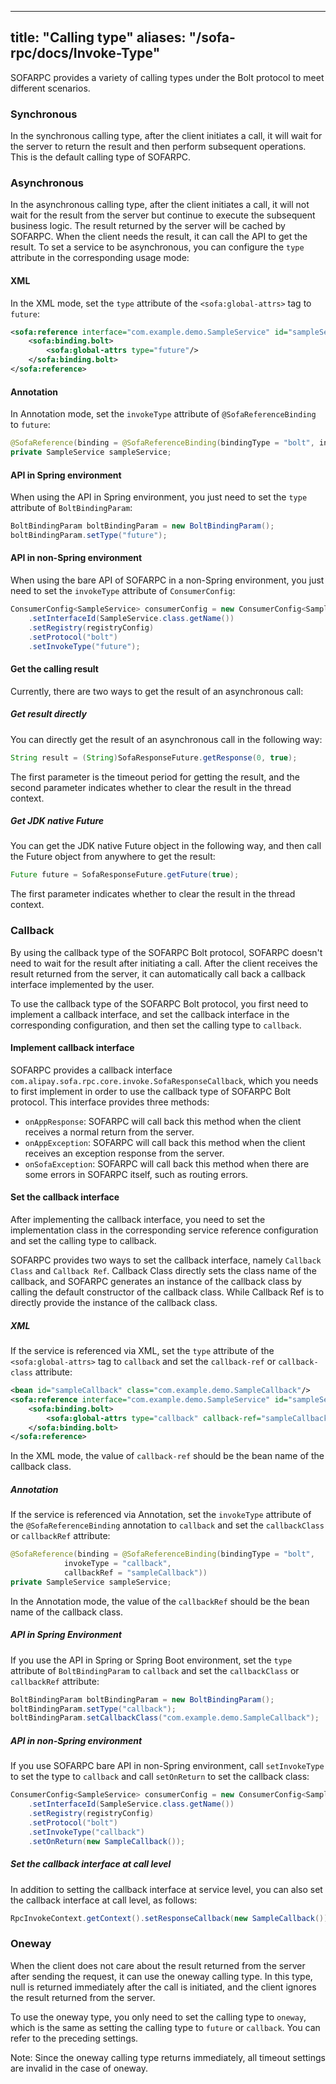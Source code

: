 
---

title: "Calling type"
aliases: "/sofa-rpc/docs/Invoke-Type"
---

SOFARPC provides a variety of calling types under the Bolt protocol to meet different scenarios.

### Synchronous

In the synchronous calling type, after the client initiates a call, it will wait for the server to return the result and then perform subsequent operations. This is the default calling type of SOFARPC.

### Asynchronous

In the asynchronous calling type, after the client initiates a call, it will not wait for the result from the server but continue to execute the subsequent business logic. The result returned by the server will be cached by SOFARPC. When the client needs the result, it can call the API to get the result. To set a service to be asynchronous, you can configure the `type` attribute in the corresponding usage mode:

#### XML

In the XML mode, set the `type` attribute of the `<sofa:global-attrs>` tag to `future`:

```xml
<sofa:reference interface="com.example.demo.SampleService" id="sampleService">
    <sofa:binding.bolt>
        <sofa:global-attrs type="future"/>
    </sofa:binding.bolt>
</sofa:reference>
```

#### Annotation

In Annotation mode, set the `invokeType` attribute of `@SofaReferenceBinding` to `future`:

```java
@SofaReference(binding = @SofaReferenceBinding(bindingType = "bolt", invokeType = "future"))
private SampleService sampleService;
```

#### API in Spring environment

When using the API in Spring environment, you just need to set the `type` attribute of `BoltBindingParam`:

```java
BoltBindingParam boltBindingParam = new BoltBindingParam();
boltBindingParam.setType("future");
```

#### API in non-Spring environment

When using the bare API of SOFARPC in a non-Spring environment, you just need to set the `invokeType` attribute of `ConsumerConfig`:

```java
ConsumerConfig<SampleService> consumerConfig = new ConsumerConfig<SampleService>()
    .setInterfaceId(SampleService.class.getName())
    .setRegistry(registryConfig)
    .setProtocol("bolt")
    .setInvokeType("future");
```

#### Get the calling result

Currently, there are two ways to get the result of an asynchronous call:

##### Get result directly

You can directly get the result of an asynchronous call in the following way:

```java
String result = (String)SofaResponseFuture.getResponse(0, true);
```

The first parameter is the timeout period for getting the result, and the second parameter indicates whether to clear the result in the thread context.

##### Get JDK native Future

You can get the JDK native Future object in the following way, and then call the Future object from anywhere to get the result:

```java
Future future = SofaResponseFuture.getFuture(true);
```

The first parameter indicates whether to clear the result in the thread context.

### Callback

By using the callback type of the SOFARPC Bolt protocol, SOFARPC doesn't need to wait for the result after initiating a call. After the client receives the result returned from the server, it can automatically call back a callback interface implemented by the user.

To use the callback type of the SOFARPC Bolt protocol, you first need to implement a callback interface, and set the callback interface in the corresponding configuration, and then set the calling type to `callback`.

#### Implement callback interface

SOFARPC provides a callback interface `com.alipay.sofa.rpc.core.invoke.SofaResponseCallback`, which you needs to first implement in order to use the callback type of SOFARPC Bolt protocol. This interface provides three methods:

* `onAppResponse`: SOFARPC will call back this method when the client receives a normal return from the server.
* `onAppException`: SOFARPC will call back this method when the client receives an exception response from the server.
* `onSofaException`: SOFARPC will call back this method when there are some errors in SOFARPC itself, such as routing errors.

#### Set the callback interface

After implementing the callback interface, you need to set the implementation class in the corresponding service reference configuration and set the calling type to callback.

SOFARPC provides two ways to set the callback interface, namely `Callback Class` and `Callback Ref`. Callback Class directly sets the class name of the callback, and SOFARPC generates an instance of the callback class by calling the default constructor of the callback class. While Callback Ref is to directly provide the instance of the callback class.

##### XML

If the service is referenced via XML, set the `type` attribute of the `<sofa:global-attrs>` tag to `callback` and set the `callback-ref` or `callback-class` attribute:

```xml
<bean id="sampleCallback" class="com.example.demo.SampleCallback"/>
<sofa:reference interface="com.example.demo.SampleService" id="sampleService">
    <sofa:binding.bolt>
        <sofa:global-attrs type="callback" callback-ref="sampleCallback"/>
    </sofa:binding.bolt>
</sofa:reference>
```

In the XML mode, the value of `callback-ref` should be the bean name of the callback class.

##### Annotation

If the service is referenced via Annotation, set the `invokeType` attribute of the `@SofaReferenceBinding` annotation to `callback` and set the `callbackClass` or `callbackRef` attribute:

```java
@SofaReference(binding = @SofaReferenceBinding(bindingType = "bolt",
            invokeType = "callback",
            callbackRef = "sampleCallback"))
private SampleService sampleService;
```

In the Annotation mode, the value of the `callbackRef` should be the bean name of the callback class.

##### API in Spring Environment

If you use the API in Spring or Spring Boot environment, set the `type` attribute of `BoltBindingParam` to `callback` and set the `callbackClass` or `callbackRef` attribute:

```java
BoltBindingParam boltBindingParam = new BoltBindingParam();
boltBindingParam.setType("callback");
boltBindingParam.setCallbackClass("com.example.demo.SampleCallback");
```

##### API in non-Spring environment

If you use SOFARPC bare API in non-Spring environment, call `setInvokeType` to set the type to `callback` and call `setOnReturn` to set the callback class:

```java
ConsumerConfig<SampleService> consumerConfig = new ConsumerConfig<SampleService>()
    .setInterfaceId(SampleService.class.getName())
    .setRegistry(registryConfig)
    .setProtocol("bolt")
    .setInvokeType("callback")
    .setOnReturn(new SampleCallback());
```

##### Set the callback interface at call level

In addition to setting the callback interface at service level, you can also set the callback interface at call level, as follows:

```java
RpcInvokeContext.getContext().setResponseCallback(new SampleCallback());
```

### Oneway

When the client does not care about the result returned from the server after sending the request, it can use the oneway calling type. In this type, null is returned immediately after the call is initiated, and the client ignores the result returned from the server.

To use the oneway type, you only need to set the calling type to `oneway`, which is the same as setting the calling type to `future` or `callback`. You can refer to the preceding settings.

Note: Since the oneway calling type returns immediately, all timeout settings are invalid in the case of oneway.
